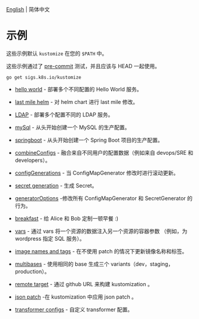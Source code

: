 [English](../README.md) | 简体中文

# 示例

这些示例默认 `kustomize` 在您的 `$PATH` 中。

这些示例通过了 [pre-commit](../bin/pre-commit.sh) 测试，并且应该与 HEAD 一起使用。

<!-- @installkustomize @test -->
```
go get sigs.k8s.io/kustomize
```

 * [hello world](helloWorld/README.md) - 部署多个不同配置的 Hello World 服务。

 * [last mile helm](chart.md) - 对 helm chart 进行 last mile 修改。
   
 * [LDAP](ldap/README.md) - 部署多个配置不同的 LDAP 服务。

 * [mySql](mySql/README.md) - 从头开始创建一个 MySQL 的生产配置。

 * [springboot](springboot/README.md) - 从头开始创建一个 Spring Boot 项目的生产配置。

 * [combineConfigs](combineConfigs.md) -
   融合来自不同用户的配置数据（例如来自 devops/SRE 和 developers）。
   
 * [configGenerations](configGeneration.md) - 当 ConfigMapGenerator 修改时进行滚动更新。

 * [secret generation](kvSourceGoPlugin.md) - 生成 Secret。
 
 * [generatorOptions](generatorOptions.md) -修改所有 ConfigMapGenerator 和 SecretGenerator 的行为。

 * [breakfast](breakfast.md) - 给 Alice 和 Bob 定制一顿早餐 :)
   
 * [vars](wordpress/README.md) - 通过 vars 将一个资源的数据注入另一个资源的容器参数 （例如，为 wordpress 指定 SQL 服务）。
 
 * [image names and tags](image.md) - 在不使用 patch 的情况下更新镜像名称和标签。

 * [multibases](multibases/README.md) - 使用相同的 base 生成三个 variants（dev，staging，production）。

 * [remote target](remoteBuild.md) - 通过 github URL 来构建 kustomization 。
 
 * [json patch](jsonpatch.md) -在 kustomization 中应用 json patch 。

 * [transformer configs](transformerconfigs/README.md) - 自定义 transformer 配置。
